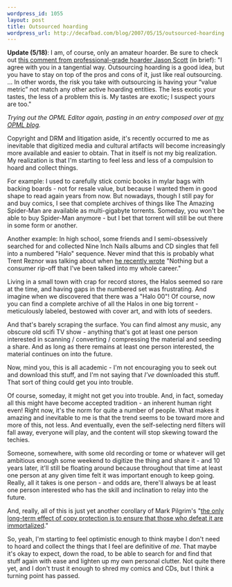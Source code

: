 ```yaml
--- 
wordpress_id: 1055
layout: post
title: Outsourced hoarding
wordpress_url: http://decafbad.com/blog/2007/05/15/outsourced-hoarding
---
```

<p><b>Update (5/18)</b>: I am, of course, only an amateur hoarder.  Be sure to check out <a href="http://decafbad.com/blog/2007/05/15/outsourced-hoarding#comment-158037">this comment from professional-grade hoarder Jason Scott</a> (in brief):  "I agree with you in a tangential way. Outsourcing hoarding is a good idea, but you have to stay on top of the pros and cons of it, just like real outsourcing. ... In other words, the risk you take with outsourcing is having your “value metric” not match any other active hoarding entities. The less exotic your tastes, the less of a problem this is. My tastes are exotic; I suspect yours are too."</p>

<p><i>Trying out the OPML Editor again, pasting in an entry composed over at <a href="http://blogs.opml.org/decafbad">my OPML blog</a>.</i></p>
<p>Copyright and DRM and litigation aside, it's recently occurred to me as inevitable that digitized media and cultural artifacts will become increasingly more available and easier to obtain.  That in itself is not my big realization.  My realization is that I'm starting to feel less and less of a compulsion to hoard and collect things.</p>
<p>For example: I used to carefully stick comic books in mylar bags with backing boards - not for resale value, but because I wanted them in good shape to read again years from now.  But nowadays, though I still pay for and buy comics, I see that complete archives of things like The Amazing Spider-Man are available as multi-gigabyte torrents.  Someday, you won't be able to buy Spider-Man anymore - but I bet that torrent will still be out there in some form or another.</p>
<p>Another example: In high school, some friends and I semi-obsessively searched for and collected Nine Inch Nails albums and CD singles that fell into a numbered "Halo" sequence.  Never mind that this is probably what Trent Reznor was talking about when <a href="http://nin.com/tr/">he recently wrote</a> "Nothing but a consumer rip-off that I've been talked into my whole career."</p>
<p>Living in a small town with crap for record stores, the Halos seemed so rare at the time, and having gaps in the numbered set was frustrating.  And imagine when we discovered that there was a "Halo 00"!  Of course, now you can find a complete archive of all the Halos in one big torrent - meticulously labeled, bestowed with cover art, and with lots of seeders.</p>
<p>And that's barely scraping the surface.  You can find almost any music, any obscure old scifi TV show - anything that's got at least one person interested in scanning / converting / compressing the material and seeding a share.  And as long as there remains at least one person interested, the material continues on into the future.</p>
<p>Now, mind you, this is all academic - I'm not encouraging you to seek out and download this stuff, and I'm not saying that <i>I've</i> downloaded this stuff.  That sort of thing could get you into trouble.</p>
<p>Of course, someday, it might not get you into trouble.  And, in fact, someday all this might have become accepted tradition - an inherent human right even!  Right now, it's the norm for quite a number of people.  What makes it amazing and inevitable to me is that the trend seems to be toward more and more of this, not less.  And eventually, even the self-selecting nerd filters will fall away, everyone will play, and the content will stop skewing toward the techies.</p>
<p>Someone, somewhere, with some old recording or tome or whatever will get ambitious enough some weekend to digitize the thing and share it - and 10 years later, it'll still be floating around because throughout that time at least one person at any given time felt it was important enough to keep going.  Really, all it takes is one person - and odds are, there'll always be at least one person interested who has the skill and inclination to relay into the future.</p>
<p>And, really, all of this is just yet another corollary of Mark Pilgrim's "<a href="http://diveintomark.org/archives/2001/07/29/my_crush_on_spyro_what_flash_animations_remind_me_of_and_what_the_past_will_look_like_someday">the only long-term effect of copy protection is to ensure that those who defeat it are immortalized</a>."</p>
<p>So, yeah, I'm starting to feel optimistic enough to think maybe I don't need to hoard and collect the things that I feel are definitive of <i>me</i>.  That maybe it's okay to expect, down the road, to be able to search for and find that stuff again with ease and lighten up my own personal clutter.  Not quite there yet, and I don't trust it enough to shred my comics and CDs, but I think a turning point has passed.</p>
